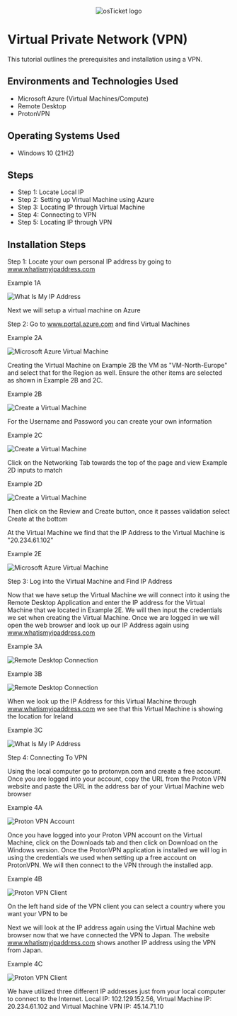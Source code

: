 <p align="center">
<img src="https://i.imgur.com/u9kahr4.jpg" alt="osTicket logo"/>
</p>

<h1>Virtual Private Network (VPN)</h1>
This tutorial outlines the prerequisites and installation using a VPN.<br />

<h2>Environments and Technologies Used</h2>

- Microsoft Azure (Virtual Machines/Compute)
- Remote Desktop
- ProtonVPN

<h2>Operating Systems Used </h2>

- Windows 10</b> (21H2)

<h2> Steps </h2>

- Step 1: Locate Local IP
- Step 2: Setting up Virtual Machine using Azure
- Step 3: Locating IP through Virtual Machine
- Step 4: Connecting to VPN
- Step 5: Locating IP through VPN

<h2>Installation Steps</h2>

Step 1: Locate your own personal IP address by going to www.whatismyipaddress.com

Example 1A
<p>
  <img src="https://i.imgur.com/uJtu8aa.png" alt="What Is My IP Address" />
</p>

<p>Next we will setup a virtual machine on Azure</p>

Step 2: Go to www.portal.azure.com and find Virtual Machines

Example 2A

<p>
  <img src="https://i.imgur.com/frwQenh.png" alt="Microsoft Azure Virtual Machine"/>
</p>

Creating the Virtual Machine on Example 2B the VM as "VM-North-Europe" and select that for the Region as well. Ensure the other items are selected as shown in Example 2B and 2C.

Example 2B

<p>
  <img src="https://i.imgur.com/vmlkc3d.png" alt="Create a Virtual Machine"/>
</p>

For the Username and Password you can create your own information

Example 2C

<p>
  <img src="https://i.imgur.com/r5wjtlV.png" alt="Create a Virtual Machine" />
</p>

Click on the Networking Tab towards the top of the page and view Example 2D inputs to match

Example 2D

<p>
  <img src="https://i.imgur.com/5INXu4g.png" alt="Create a Virtual Machine" />
</p>

Then click on the Review and Create button, once it passes validation select Create at the bottom

At the Virtual Machine we find that the IP Address to the Virtual Machine is "20.234.61.102"

Example 2E

<p>
  <img src="https://i.imgur.com/ZxYdyDT.png" alt="Microsoft Azure Virtual Machine"/>
</p>

Step 3: Log into the Virtual Machine and Find IP Address

Now that we have setup the Virtual Machine we will connect into it using the Remote Desktop Application and enter the IP address for the Virtual Machine that we located in Example 2E. We will then input the credentials 
we set when creating the Virtual Machine. Once we are logged in we will open the web browser and look up our IP Address again using www.whatismyipaddress.com

Example 3A

<p>
  <img src="https://i.imgur.com/a21UquN.png" alt="Remote Desktop Connection" />
</p>

Example 3B

<p>
  <img src="https://i.imgur.com/kxRUzd3.png" alt="Remote Desktop Connection"/>
</p>

When we look up the IP Address for this Virtual Machine through www.whatismyipaddress.com we see that this Virtual Machine is showing the location for Ireland

Example 3C
<p>
  <img src="https://i.imgur.com/UGWwD9g.png" alt="What Is My IP Address" />
</p>

Step 4: Connecting To VPN

Using the local computer go to protonvpn.com and create a free account. Once you are logged into your account, copy the URL from the Proton VPN website and paste the URL in the address bar of your Virtual Machine web browser

Example 4A

<p>
  <img src="https://i.imgur.com/tFFgUHn.png" alt="Proton VPN Account"/>
</p>

Once you have logged into your Proton VPN account on the Virtual Machine, click on the Downloads tab and then click on Download on the Windows version. Once the ProtonVPN application is installed we will log in using the credentials
we used when setting up a free account on ProtonVPN. We will then connect to the VPN through the installed app.

Example 4B

<p>
  <img src="https://i.imgur.com/SQTLfK1.png" alt="Proton VPN Client" />
</p>

On the left hand side of the VPN client you can select a country where you want your VPN to be

Next we will look at the IP address again using the Virtual Machine web browser now that we have connected the VPN to Japan. The website www.whatismyipaddress.com shows another IP address using the VPN from Japan.

Example 4C

<p>
  <img src="https://i.imgur.com/pBT8hvB.png" alt="Proton VPN Client" />
</p>

We have utilized three different IP addresses just from your local computer to connect to the Internet. Local IP: 102.129.152.56, Virtual Machine IP: 20.234.61.102 and Virtual Machine VPN IP: 45.14.71.10

<br />
